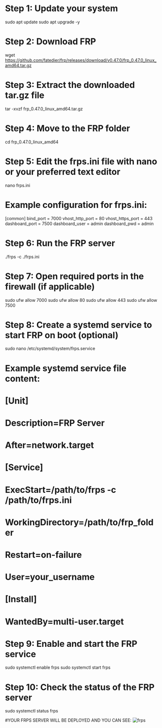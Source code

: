 # Step 1: Update your system
sudo apt update
sudo apt upgrade -y

# Step 2: Download FRP
wget https://github.com/fatedier/frp/releases/download/v0.47.0/frp_0.47.0_linux_amd64.tar.gz

# Step 3: Extract the downloaded tar.gz file
tar -xvzf frp_0.47.0_linux_amd64.tar.gz

# Step 4: Move to the FRP folder
cd frp_0.47.0_linux_amd64

# Step 5: Edit the frps.ini file with nano or your preferred text editor
nano frps.ini

# Example configuration for frps.ini:
 [common]
 bind_port = 7000
 vhost_http_port = 80
 vhost_https_port = 443
 dashboard_port = 7500
 dashboard_user = admin
 dashboard_pwd = admin

# Step 6: Run the FRP server
./frps -c ./frps.ini

# Step 7: Open required ports in the firewall (if applicable)
sudo ufw allow 7000
sudo ufw allow 80
sudo ufw allow 443
sudo ufw allow 7500

# Step 8: Create a systemd service to start FRP on boot (optional)
sudo nano /etc/systemd/system/frps.service

# Example systemd service file content:
# [Unit]
# Description=FRP Server
# After=network.target
#
# [Service]
# ExecStart=/path/to/frps -c /path/to/frps.ini
# WorkingDirectory=/path/to/frp_folder
# Restart=on-failure
# User=your_username
#
# [Install]
# WantedBy=multi-user.target

# Step 9: Enable and start the FRP service
sudo systemctl enable frps
sudo systemctl start frps

# Step 10: Check the status of the FRP server
sudo systemctl status frps


#YOUR FRPS SERVER WILL BE DEPLOYED AND YOU CAN SEE:
![frps](https://github.com/user-attachments/assets/93b3d3c1-bc17-4a42-95d2-4aade1b8b17b)


